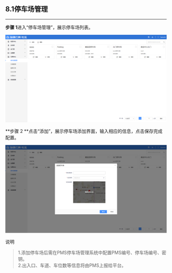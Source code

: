 ## 8.1停车场管理

---

**步骤 1**进入“停车场管理”，展示停车场列表。

![](/assets/ting-che-chang-guan-li.png)

**步骤 2 **点击“添加”，展示停车场添加界面，输入相应的信息，点击保存完成配置。

![](/assets/ting-che-chang-tian-jia.png)

说明

> 1.添加停车场后需在PMS停车场管理系统中配置PMS编号、停车场编号、密钥。  
> 2.出入口、车道、车位数等信息将由PMS上报给平台。



